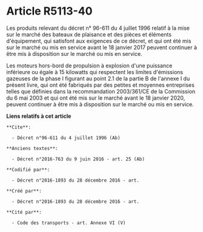 # Article R5113-40

Les produits relevant du décret n° 96-611 du 4 juillet 1996 relatif à la mise sur le marché des bateaux de plaisance et des
pièces et éléments d'équipement, qui satisfont aux exigences de ce décret, et qui ont été mis sur le marché ou mis en service
avant le 18 janvier 2017 peuvent continuer à être mis à disposition sur le marché ou mis en service.

Les moteurs hors-bord de propulsion à explosion d'une puissance inférieure ou égale à 15 kilowatts qui respectent les limites
d'émissions gazeuses de la phase I figurant au point 2.1 de la partie B de l'annexe I du présent livre, qui ont été fabriqués
par des petites et moyennes entreprises telles que définies dans la recommandation 2003/361/CE de la Commission du 6 mai 2003
et qui ont été mis sur le marché avant le 18 janvier 2020, peuvent continuer à être mis à disposition sur le marché ou mis en
service.

**Liens relatifs à cet article**

	**Cite**:

	  - Décret n°96-611 du 4 juillet 1996 (Ab)

	**Anciens textes**:

	  - Décret n°2016-763 du 9 juin 2016 - art. 25 (Ab)

	**Codifié par**:

	  - Décret n°2016-1893 du 28 décembre 2016 - art.

	**Créé par**:

	  - Décret n°2016-1893 du 28 décembre 2016 - art.

	**Cité par**:

	  - Code des transports - art. Annexe VI (V)
